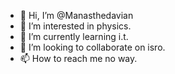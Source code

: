 - 👋 Hi, I’m @Manasthedavian
- 👀 I’m interested in physics.
- 🌱 I’m currently learning i.t.
- 💞️ I’m looking to collaborate on isro.
- 📫 How to reach me no way.

<!---
Manasthedavian/Manasthedavian is a ✨ special ✨ repository because its `README.md` (this file) appears on your GitHub profile.
You can click the Preview link to take a look at your changes.
--->
